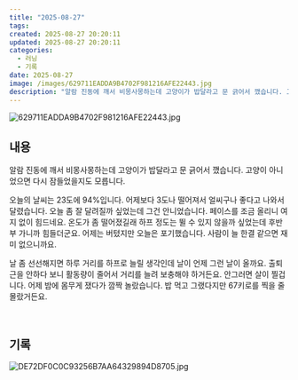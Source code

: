 ```yaml
---
title: "2025-08-27"
tags:
created: 2025-08-27 20:20:11
updated: 2025-08-27 20:20:11
categories:
  - 러닝
  - 기록
date: 2025-08-27
image: /images/629711EADDA9B4702F981216AFE22443.jpg
description: "알람 진동에 깨서 비몽사몽하는데 고양이가 밥달라고 문 긁어서 깼습니다. 고양이 아니었으면 다시 잠들었을지도 모릅니다. 오늘의 날씨는 23도에 94%입니다. 어제보다 3도나 떨어져서 얼씨구나 좋다고 나와서 달렸습니다. 오늘 좀 잘 달려질까 싶었는데 그건 안니었습니다. 페이스를 조금 올리니"
---
```


![629711EADDA9B4702F981216AFE22443.jpg](/images/629711EADDA9B4702F981216AFE22443.jpg)
 
 

## 내용

알람 진동에 깨서 비몽사몽하는데 고양이가 밥달라고 문 긁어서 깼습니다. 고양이 아니었으면 다시 잠들었을지도 모릅니다.

오늘의 날씨는 23도에 94%입니다. 어제보다 3도나 떨어져서 얼씨구나 좋다고 나와서 달렸습니다. 오늘 좀 잘 달려질까 싶었는데 그건 안니었습니다. 페이스를 조금 올리니 여지 없이 힘드네요. 온도가 좀 떨어졌길래 하프 정도는 뛸 수 있지 않을까 싶었는데 후반부 가니까 힘들더군요. 어제는 버텼지만 오늘은 포기했습니다. 사람이 늘 한결 같으면 재미 없으니까요.

날 좀 선선해지면 하루 거리를 하프로 늘릴 생각인데 날이 언제 그런 날이 올까요. 출퇴근을 안하다 보니 활동량이 줄어서 거리를 늘려 보충해야 하거든요. 안그러면 살이 찔겁니다. 어제 밤에 몸무게 쟀다가 깜짝 놀랐습니다. 밥 먹고 그랬다지만 67키로를 찍을 줄 몰랐거든요.

 

## 기록

 
 ![DE72DF0C0C93256B7AA64329894D8705.jpg](/images/DE72DF0C0C93256B7AA64329894D8705.jpg)
